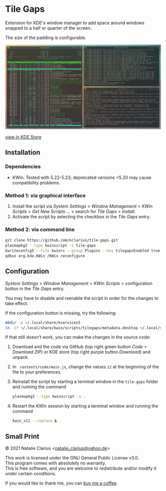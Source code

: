 # Tile Gaps

Extension for KDE's window manager to add space around windows snapped to a half or quarter of the screen.

The size of the padding is configurable.

![screenshot](screenshot.png)

[view in KDE Store](https://www.pling.com/p/1619642/)


## Installation

### Dependencies

- KWin. Tested with 5.22-5.23; deprecated versions <5.20 may cause compatibility problems.

### Method 1: via graphical interface

1. Install the script via *System Settings* > *Window Management* > *KWin Scripts* > *Get New Scripts …* > search for *Tile Gaps* > *Install*.
2. Activate the script by selecting the checkbox in the *Tile Gaps* entry.

### Method 2: via command line

```bash
git clone https://github.com/nclarius/tile-gaps.git
plasmapkg2 --type kwinscript -i tile-gaps
kwriteconfig5 --file kwinrc --group Plugins --key tilegapsEnabled true
qdbus org.kde.KWin /KWin reconfigure
```

## Configuration

*System Settings* > *Window Management* > *KWin Scripts* > configuration button in the *Tile Gaps* entry.

You may have to disable and reenable the script in order for the changes to take effect.

If the configuration button is missing, try the following:

````bash
mkdir -p ~/.local/share/kservices5
ln -sf ~/.local/share/kwin/scripts/tilegaps/metadata.desktop ~/.local/share/kservices5/tilegaps.desktop
````

If that still doesn’t work, you can make the changes in the source code:

1. Download and the code via GitHub (top right green button *Code* > *Download ZIP*) or KDE store (top right purple button *Download*) and unpack.
2. In ` contents/code/main.js`, change the values `12` at the beginning of the file to your preferences.
3. Reinstall the script by starting a terminal window in the `tile-gaps` folder and running the command

    ```bash
    plasmapkg2 --type kwinscript -u .
    ```

4. Restart the KWin session by starting a terminal window and running the command

   ````bash
   kwin_x11 --replace &
   ````
     
## Small Print

© 2021 Natalie Clarius \<natalie_clarius@yahoo.de\>

This work is licensed under the GNU General Public License v3.0.  
This program comes with absolutely no warranty.  
This is free software, and you are welcome to redistribute and/or modify it under certain conditions.  

If you would like to thank me, you can [buy me a coffee](https://www.paypal.com/donate?hosted_button_id=7LUUJD83BWRM4).

